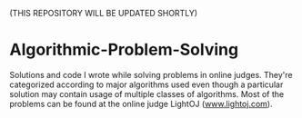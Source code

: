 (THIS REPOSITORY WILL BE UPDATED SHORTLY)

Algorithmic-Problem-Solving
===========================

Solutions and code I wrote while solving problems in online judges. They're categorized according to major algorithms used even though a particular solution may contain usage of multiple classes of algorithms. Most of the problems can be found at the online judge LightOJ (www.lightoj.com).

